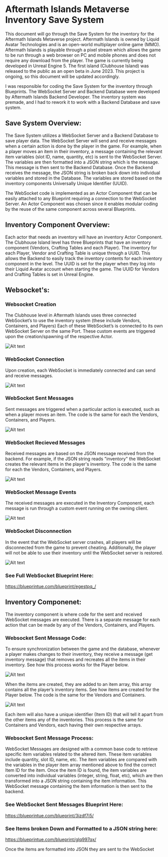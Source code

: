 # Aftermath Islands Metaverse Inventory Save System

This document will go through the Save System for the inventory for the Aftermath Islands Metaverse project. Aftermath Islands is owned by Liquid Avatar Technologies and is an open-world multiplayer online game (MMO). Aftermath Islands is playable through a pixel stream which allows the game to be run through a web browser on PC and mobile phones and does not require any download from the player. The game is currently being developed in Unreal Engine 5. The first island (Clubhouse Island) was released to the public as an open beta in June 2023. This project is ongoing, so this document will be updated accordingly.

I was responsible for coding the Save System for the inventory through Blueprints. The WebSocket Server and Backend Database were developed by Aftermath Islands Backend Developer. The inventory system was premade, and I had to rework it to work with a Backend Database and save system. 

## Save System Overview:

The Save System utilizes a WebSocket Server and a Backend Database to save player data. The WebSocket Server will send and receive messages when a certain action is done by the player in the game. For example, when a player moves an item in their inventory, a message containing the relevant item variables (slot ID, name, quantity, etc) is sent to the WebSocket Server. The variables are then formatted into a JSON string which is the message. This message is then sent to the Backend Database. Once the Backend receives the message, the JSON string is broken back down into individual variables and stored in the Database. The variables are stored based on the inventory components Universally Unique Identifier (UUID). 

The WebSocket code is implemented as an Actor Component that can be easily attached to any Blueprint requiring a connection to the WebSocket Server. An Actor Component was chosen since it enables modular coding by the reuse of the same component across several Blueprints. 

## Inventory Component Overview:

Each actor that needs an inventory will have an inventory Actor Component. The Clubhouse Island level has three Blueprints that have an inventory component (Vendors, Crafting Tables and each Player). The inventory for each Player, Vendor and Crafting Table is unique through a UUID. This allows the Backend to easily track the inventory contents for each inventory component in the level. The UUID is set for the player when they log into their Liquid Avatar account when starting the game. The UUID for Vendors and Crafting Tables is set in Unreal Engine. 

##



## Websocket's:

### Websocket Creation

The Clubhouse level in Aftermath Islands uses three connected WebSocket’s to use the inventory system (these include Vendors, Containers, and Players) Each of these WebSocket’s is connected to its own WebSocket Server on the same Port. These custom events are triggered upon the creation/spawning of the respective Actor.

![Alt text](WebSocket_Created.png)

### WebSocket Connection 

Upon creation, each WebSocket is immediately connected and can send and receive messages. 

![Alt text](WebSocket_Connected.png)

### WebSocket Sent Messages 

Sent messages are triggered when a particular action is executed, such as when a player moves an item. The code is the same for each the Vendors, Containers, and Players.

![Alt text](WebSocket_Message_Sent.png)

### WebSocket Recieved Messages

Received messages are based on the JSON message received from the backend. For example, if the JSON string reads "inventory" the WebSocket creates the relevant items in the player's inventory. The code is the same for each the Vendors, Containers, and Players.

![Alt text](WebSocket_Events.png)

### WebSocket Message Events

The received messages are executed in the Inventory Component, each message is run through a custom event running on the owning client. 

![Alt text](WebSocket_ReceivedMessages.png)

### WebSocket Disconnection 

In the event that the WebSocket server crashes, all players will be disconnected from the game to prevent cheating. Additionally, the player will not be able to use their inventory until the WebSocket server is restored.

![Alt text](WebSocket_CrashedorError.png)

### See Full WebSocket Blueprint Here: 

https://blueprintue.com/blueprint/egestpq_/ 

## Inventory Componenet:

The inventory component is where code for the sent and received WebSocket messages are executed.  There is a separate message for each action that can be made by any of the Vendors, Containers, and Players. 

### Websocket Sent Message Code:

To ensure synchronization between the game and the database, whenever a player makes changes to their inventory, they receive a message (get inventory message) that removes and recreates all the items in their inventory. See how this process works for the Player below.

![Alt text](GetInventoryMessage.png)

 When the items are created, they are added to an item array, this array contains all the player’s inventory items. See how items are created for the Player below. The code is the same for the Vendors and Containers.

 ![Alt text](CreateItemMessage.png)
 
 Each item will also have a unique identifier (Item ID) that will tell it apart from the other items any of the inventories. This process is the same for Containers and Vendors, each having their own respective arrays. 

### Websocket Sent Message Process:

WebSocket Messages are designed with a common base code to retrieve specific item variables related to the altered item. These item variables include quantity, slot ID, name, etc. The item variables are compared with the variables in the player item array mentioned above to find the correct Item ID for the item. Once the item ID is found, the item variables are converted into individual variables (integer, string, float, etc), which are then transformed into a JSON string containing the item information. This WebSocket message containing the item information is then sent to the backend.

### See WebSocket Sent Messages Blueprint Here: 

https://blueprintue.com/blueprint/3izdf7i5/

### See Items broken Down and Formatted to a JSON string here: 

https://blueprintue.com/blueprint/glq997qx/ 

Once the items are formatted into JSON they are sent to the WebSocket